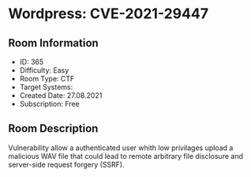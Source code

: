 ﻿# Wordpress: CVE-2021-29447

## Room Information
- ID: 365
- Difficulty: Easy
- Room Type: CTF
- Target Systems: 
- Created Date: 27.08.2021
- Subscription: Free

## Room Description
Vulnerability allow a authenticated user whith low privilages upload a malicious WAV file that could lead to remote arbitrary file disclosure and server-side request forgery (SSRF).

